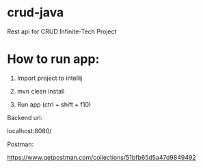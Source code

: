 # crud-java
Rest api for CRUD Infinite-Tech Project

<h1>How to run app:</h1>

1. Import project to intellij

2. mvn clean install

3. Run app (ctrl + shift + f10)


Backend url:

localhost:8080/

Postman:

https://www.getpostman.com/collections/51bfb65d5a47d9849492




